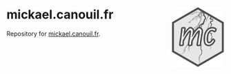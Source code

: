 # mickael.canouil.fr <img src="static/logo.svg" align="right" width="120" />

<!-- badges: start -->
<!-- badges: end -->

Repository for [mickael.canouil.fr](http://mickael.canouil.fr).

